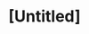 ---
pid: mx28
title: "[Untitled]"
location_transcription: 
coordinates: "[-75.225437890028, 39.952632035257]"
zipcode: '19130'
gen_neighborhood: North Philadelphia
neighborhood: Art Museum,Francisville
outside_phl: 
age: '44'
age_range: 40-49
instagram: 
image_file_name: mx_28.jpg
proposal_transcription: Giant leaf park with leaves that never fall off and always
  make shade.
topic: Environment
topic_summary: '0'
type: Tree,Park
keywords_other: 
credit: Christy Schneider
image_labels: 
twitter: 
facebook: 
permalink: "/monuments/mx28/"
layout: item-page
---
